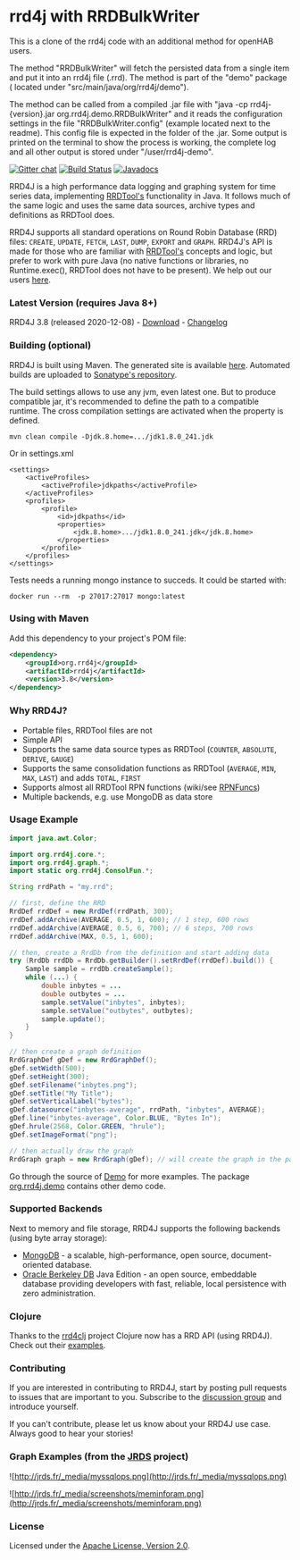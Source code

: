 rrd4j with RRDBulkWriter
=====

This is a clone of the rrd4j code with an additional method for openHAB users.

The method "RRDBulkWriter" will fetch the persisted data from a single item and put it into an rrd4j file (.rrd).
The method is part of the "demo" package ( located under "src/main/java/org/rrd4j/demo").

The method can be called from a compiled .jar file with "java -cp rrd4j-{version}.jar org.rrd4j.demo.RRDBulkWriter" and it reads the configuration settings in the file "RRDBulkWriter.config" (example located next to the readme). 
This config file is expected in the folder of the .jar.
Some output is printed on the terminal to show the process is working, the complete log and all other output is stored under "/user/rrd4j-demo".



[![Gitter chat](https://badges.gitter.im/rrd4j/Lobby.png)](https://gitter.im/rrd4j/Lobby)
[![Build Status](https://circleci.com/gh/rrd4j/rrd4j.svg?style=svg)](https://circleci.com/gh/rrd4j/rrd4j/tree/master)
[![Javadocs](https://www.javadoc.io/badge/org.rrd4j/rrd4j.svg)](https://www.javadoc.io/doc/org.rrd4j/rrd4j)

RRD4J is a high performance data logging and graphing system for time series data, implementing [RRDTool's](http://oss.oetiker.ch/rrdtool/)
functionality in Java. It follows much of the same logic and uses the same data sources, archive types and definitions as RRDTool does.

RRD4J supports all standard operations on Round Robin Database (RRD) files: `CREATE`, `UPDATE`, `FETCH`, `LAST`, `DUMP`, `EXPORT` and `GRAPH`.
RRD4J's API is made for those who are familiar with [RRDTool's](http://oss.oetiker.ch/rrdtool/) concepts and logic, but prefer to
work with pure Java (no native functions or libraries, no Runtime.exec(), RRDTool does not have to be present). We help out our
users [here](https://groups.google.com/forum/#!forum/rrd4j-discuss).

### Latest Version (requires Java 8+)

RRD4J 3.8 (released 2020-12-08) - [Download](https://github.com/rrd4j/rrd4j/releases) - [Changelog](https://raw.githubusercontent.com/rrd4j/rrd4j/release/changelog.txt)

### Building (optional)

RRD4J is built using Maven. The generated site is available [here](http://rrd4j.org/). Automated builds are uploaded
to [Sonatype's repository](https://oss.sonatype.org/content/repositories/snapshots/org/rrd4j/rrd4j).

The build settings allows to use any jvm, even latest one. But to produce compatible jar, it's recommended to define the path to a compatible runtime.
The cross compilation settings are activated when the property is defined.

    mvn clean compile -Djdk.8.home=.../jdk1.8.0_241.jdk

Or in settings.xml

    <settings>
        <activeProfiles>
            <activeProfile>jdkpaths</activeProfile>
        </activeProfiles>
        <profiles>
            <profile>
                <id>jdkpaths</id>
                <properties>
                    <jdk.8.home>.../jdk1.8.0_241.jdk</jdk.8.home>
                </properties>
            </profile>
        </profiles>
    </settings>
    
Tests needs a running mongo instance to succeds. It could be started with:

    docker run --rm  -p 27017:27017 mongo:latest

### Using with Maven

Add this dependency to your project's POM file:

```xml
<dependency>
    <groupId>org.rrd4j</groupId>
    <artifactId>rrd4j</artifactId>
    <version>3.8</version>
</dependency>
```

### Why RRD4J?

  * Portable files, RRDTool files are not
  * Simple API
  * Supports the same data source types as RRDTool (`COUNTER`, `ABSOLUTE`, `DERIVE`, `GAUGE`)
  * Supports the same consolidation functions as RRDTool (`AVERAGE`, `MIN`, `MAX`, `LAST`) and adds `TOTAL`, `FIRST`
  * Supports almost all RRDTool RPN functions (wiki/see [RPNFuncs](RPNFuncs))
  * Multiple backends, e.g. use MongoDB as data store

### Usage Example

```java
import java.awt.Color;

import org.rrd4j.core.*;
import org.rrd4j.graph.*;
import static org.rrd4j.ConsolFun.*;

String rrdPath = "my.rrd";

// first, define the RRD
RrdDef rrdDef = new RrdDef(rrdPath, 300);
rrdDef.addArchive(AVERAGE, 0.5, 1, 600); // 1 step, 600 rows
rrdDef.addArchive(AVERAGE, 0.5, 6, 700); // 6 steps, 700 rows
rrdDef.addArchive(MAX, 0.5, 1, 600);

// then, create a RrdDb from the definition and start adding data
try (RrdDb rrdDb = RrdDb.getBuilder().setRrdDef(rrdDef).build()) {
    Sample sample = rrdDb.createSample();
    while (...) {
        double inbytes = ...
        double outbytes = ...
        sample.setValue("inbytes", inbytes);
        sample.setValue("outbytes", outbytes);
        sample.update();
    }
}

// then create a graph definition
RrdGraphDef gDef = new RrdGraphDef();
gDef.setWidth(500);
gDef.setHeight(300);
gDef.setFilename("inbytes.png");
gDef.setTitle("My Title");
gDef.setVerticalLabel("bytes");
gDef.datasource("inbytes-average", rrdPath, "inbytes", AVERAGE);
gDef.line("inbytes-average", Color.BLUE, "Bytes In");
gDef.hrule(2568, Color.GREEN, "hrule");
gDef.setImageFormat("png");

// then actually draw the graph
RrdGraph graph = new RrdGraph(gDef); // will create the graph in the path specified
```

Go through the source of [Demo](https://github.com/rrd4j/rrd4j/blob/master/src/main/java/org/rrd4j/demo/Demo.java) for more examples. The package [org.rrd4j.demo](https://github.com/rrd4j/rrd4j/blob/master/src/main/java/org/rrd4j/demo) contains other demo code.

### Supported Backends

Next to memory and file storage, RRD4J supports the following backends (using byte array storage):

  * [MongoDB](http://www.mongodb.org/) - a scalable, high-performance, open source, document-oriented database.
  * [Oracle Berkeley DB](http://www.oracle.com/technetwork/database/berkeleydb/overview/index-093405.html) Java Edition - an open source, embeddable database providing developers with fast, reliable, local persistence with zero administration.

### Clojure

Thanks to the [rrd4clj](https://github.com/maoe/rrd4clj) project Clojure now has a RRD API (using RRD4J). Check out their [examples](https://github.com/maoe/rrd4clj/blob/master/src/clj/rrd4clj/examples.clj).

### Contributing

If you are interested in contributing to RRD4J, start by posting pull requests to issues that are important to you. Subscribe to the [discussion
group](https://groups.google.com/forum/#!forum/rrd4j-discuss) and introduce yourself.

If you can't contribute, please let us know about your RRD4J use case. Always good to hear your stories!

### Graph Examples (from the [JRDS](http://jrds.fr/) project)

![http://jrds.fr/_media/myssqlops.png](http://jrds.fr/_media/myssqlops.png)

![http://jrds.fr/_media/screenshots/meminforam.png](http://jrds.fr/_media/screenshots/meminforam.png)

### License

Licensed under the [Apache License, Version 2.0](http://www.apache.org/licenses/LICENSE-2.0).
